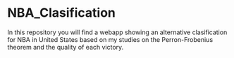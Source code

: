 # NBA_Clasification
In this repository you will find a webapp showing an alternative clasification for NBA in United States based on my studies on the Perron-Frobenius theorem and the quality of each victory.

